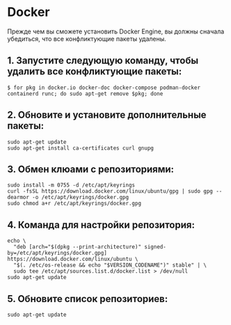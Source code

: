 # Docker

Прежде чем вы сможете установить Docker Engine, вы должны сначала убедиться, что все конфликтующие пакеты удалены.
## 1. Запустите следующую команду, чтобы удалить все конфликтующие пакеты:

    $ for pkg in docker.io docker-doc docker-compose podman-docker containerd runc; do sudo apt-get remove $pkg; done



## 2. Обновите и установите дополнительные пакеты:
    sudo apt-get update
    sudo apt-get install ca-certificates curl gnupg

## 3. Обмен клюами с репозиториями:

    sudo install -m 0755 -d /etc/apt/keyrings
    curl -fsSL https://download.docker.com/linux/ubuntu/gpg | sudo gpg --dearmor -o /etc/apt/keyrings/docker.gpg
    sudo chmod a+r /etc/apt/keyrings/docker.gpg

## 4. Команда для настройки репозитория:

    echo \
      "deb [arch="$(dpkg --print-architecture)" signed-by=/etc/apt/keyrings/docker.gpg] https://download.docker.com/linux/ubuntu \
      "$(. /etc/os-release && echo "$VERSION_CODENAME")" stable" | \
      sudo tee /etc/apt/sources.list.d/docker.list > /dev/null
    sudo apt-get update

## 5. Обновите список репозиториев:

    sudo apt-get update


